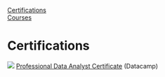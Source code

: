[Certifications](#certifications)  
[Courses](#courses)

# Certifications
![](https://drive.google.com/uc?export=view&id=1e_hAT_wGVY7fMukWqRqZBPcsUN5yxpUn) [Professional Data Analyst Certificate](https://www.datacamp.com/certificate/DA0017572637299) (Datacamp)
